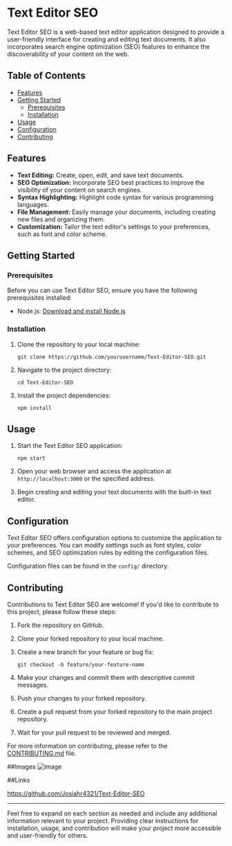 
# Text Editor SEO

Text Editor SEO is a web-based text editor application designed to provide a user-friendly interface for creating and editing text documents. It also incorporates search engine optimization (SEO) features to enhance the discoverability of your content on the web.

## Table of Contents

- [Features](#features)
- [Getting Started](#getting-started)
  - [Prerequisites](#prerequisites)
  - [Installation](#installation)
- [Usage](#usage)
- [Configuration](#configuration)
- [Contributing](#contributing)


## Features

- **Text Editing:** Create, open, edit, and save text documents.
- **SEO Optimization:** Incorporate SEO best practices to improve the visibility of your content on search engines.
- **Syntax Highlighting:** Highlight code syntax for various programming languages.
- **File Management:** Easily manage your documents, including creating new files and organizing them.
- **Customization:** Tailor the text editor's settings to your preferences, such as font and color scheme.

## Getting Started

### Prerequisites

Before you can use Text Editor SEO, ensure you have the following prerequisites installed:

- Node.js: [Download and install Node.js](https://nodejs.org/)

### Installation

1. Clone the repository to your local machine:

   ```shell
   git clone https://github.com/yourusername/Text-Editor-SEO.git
   ```

2. Navigate to the project directory:

   ```shell
   cd Text-Editor-SEO
   ```

3. Install the project dependencies:

   ```shell
   npm install
   ```

## Usage

1. Start the Text Editor SEO application:

   ```shell
   npm start
   ```

2. Open your web browser and access the application at `http://localhost:3000` or the specified address.

3. Begin creating and editing your text documents with the built-in text editor.

## Configuration

Text Editor SEO offers configuration options to customize the application to your preferences. You can modify settings such as font styles, color schemes, and SEO optimization rules by editing the configuration files.

Configuration files can be found in the `config/` directory.

## Contributing

Contributions to Text Editor SEO are welcome! If you'd like to contribute to this project, please follow these steps:

1. Fork the repository on GitHub.

2. Clone your forked repository to your local machine.

3. Create a new branch for your feature or bug fix:

   ```shell
   git checkout -b feature/your-feature-name
   ```

4. Make your changes and commit them with descriptive commit messages.

5. Push your changes to your forked repository.

6. Create a pull request from your forked repository to the main project repository.

7. Wait for your pull request to be reviewed and merged.

For more information on contributing, please refer to the [CONTRIBUTING.md](CONTRIBUTING.md) file.

##Images
![image](https://github.com/Josiahr4321/Text-Editor-SEO/assets/125624166/605c7453-01b0-49bc-8e4f-e7ea0792963f)

##Links

https://github.com/Josiahr4321/Text-Editor-SEO


---

Feel free to expand on each section as needed and include any additional information relevant to your project. Providing clear instructions for installation, usage, and contribution will make your project more accessible and user-friendly for others.
